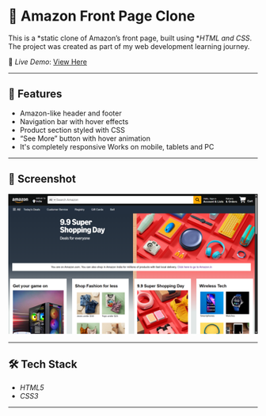 # 🛒 Amazon Front Page Clone  

This is a *static clone of Amazon’s front page, built using **HTML and CSS*.  
The project was created as part of my web development learning journey.  

🔗 *Live Demo*: [View Here](https://abhihari777.github.io/Amazon-front-page-clone/)  

---

## 📌 Features
- Amazon-like header and footer  
- Navigation bar with hover effects  
- Product section styled with CSS  
- “See More” button with hover animation  
- It's completely responsive Works on mobile, tablets and PC

---

## 📸 Screenshot
![Amazon Clone Screenshot](Screenshot.png)   

---

## 🛠️ Tech Stack
- *HTML5*  
- *CSS3*  

---


